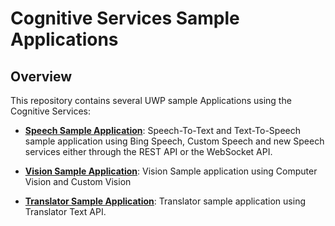 
# Cognitive Services Sample Applications 

Overview
--------------
This repository contains several UWP sample Applications using the Cognitive Services:

- [**Speech Sample Application**](https://github.com/flecoqui/CognitiveServices/tree/master/SpeechToTextUWPSampleApp): Speech-To-Text and Text-To-Speech sample application using Bing Speech, Custom Speech and new Speech services either through the REST API or the WebSocket API. 

- [**Vision Sample Application**](https://github.com/flecoqui/CognitiveServices/tree/master/VisionUWPSampleApp): Vision Sample application using Computer Vision and Custom Vision

- [**Translator Sample Application**](https://github.com/flecoqui/CognitiveServices/tree/master/TranslatorTextUWPSampleApp): Translator sample application using Translator Text API.

